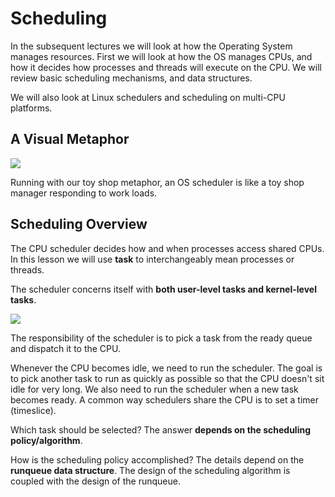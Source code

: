 # Scheduling

In the subsequent lectures we will look at how the Operating System manages resources. First we will look at how the OS manages CPUs, and how it decides how processes and threads will execute on the CPU. We will review basic scheduling mechanisms, and data structures. 

We will also look at Linux schedulers and scheduling on multi-CPU platforms.

## A Visual Metaphor

<img src="visual_metaphor.png">

Running with our toy shop metaphor, an OS scheduler is like a toy shop manager responding to work loads. 

## Scheduling Overview

The CPU scheduler decides how and when processes access shared CPUs. In this lesson we will use **task** to interchangeably mean processes or threads.

The scheduler concerns itself with **both user-level tasks and kernel-level tasks**.

<img src="scheduling_overview">

The responsibility of the scheduler is to pick a task from the ready queue and dispatch it to the CPU. 

Whenever the CPU becomes idle, we need to run the scheduler. The goal is to pick another task to run as quickly as possible so that the CPU doesn't sit idle for very long. We also need to run the scheduler when a new task becomes ready. A common way schedulers share the CPU is to set a timer (timeslice).

Which task should be selected? The answer **depends on the scheduling policy/algorithm**.

How is the scheduling policy accomplished? The details depend on the **runqueue data structure**.  The design of the scheduling algorithm is coupled with the design of the runqueue. 